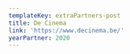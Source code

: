 ```yaml
---
templateKey: extraPartners-post
title: De Cinema
link: 'https://www.decinema.be/'
yearPartner: 2020
---
```

